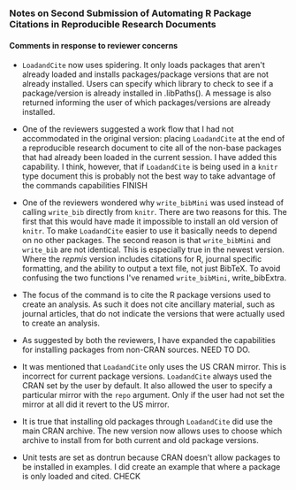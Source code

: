 ### Notes on Second Submission of Automating R Package Citations in Reproducible Research Documents

#### Comments in response to reviewer concerns

- `LoadandCite` now uses spidering. It only loads packages that aren't already loaded and installs packages/package versions that are not already installed. Users can specify which library to check to see if a package/version is already installed in .libPaths(). A message is also returned informing the user of which packages/versions are already installed. 

- One of the reviewers suggested a work flow that I had not accommodated in the original version: placing `LoadandCite` at the end of a reproducible research document to cite all of the non-base packages that had already been loaded in the current session. I have added this capability. I think, however, that if `LoadandCite` is being used in a `knitr` type document this is probably not the best way to take advantage of the commands capabilities FINISH

- One of the reviewers wondered why `write_bibMini` was used instead of calling `write_bib` directly from `knitr`. There are two reasons for this. The first that this would have made it impossible to install an old version of `knitr`. To make `LoadandCite` easier to use it basically needs to depend on no other packages. The second reason is that `write_bibMini` and `write_bib` are not identical. This is especially true in the newest version. Where the *repmis* version includes citations for R, journal specific formatting, and the ability to output a text file, not just BibTeX. To avoid confusing the two functions I've renamed `write_bibMini`, write_bibExtra. 

- The focus of the command is to cite the R package versions used to create an analysis. As such it does not cite ancillary material, such as journal articles, that do not indicate the versions that were actually used to create an analysis.

- As suggested by both the reviewers, I have expanded the capabilities for installing packages from non-CRAN sources. NEED TO DO.

- It was mentioned that `LoadandCite` only uses the US CRAN mirror. This is incorrect for current package versions. `LoadandCite` always used the CRAN set by the user by default. It also allowed the user to specify a particular mirror with the `repo` argument. Only if the user had not set the mirror at all did it revert to the US mirror. 

- It is true that installing old packages through `LoadandCite` did use the main CRAN archive. The new version now allows uses to choose which archive to install from for both current and old package versions.


- Unit tests are set as dontrun because CRAN doesn't allow packages to be installed in examples. I did create an example that where a package is only loaded and cited. CHECK

